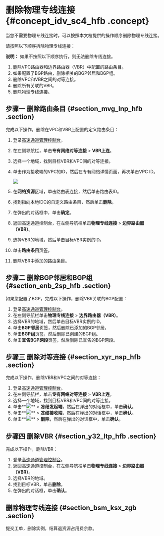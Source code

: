 # 删除物理专线连接 {#concept_idv_sc4_hfb .concept}

当您不需要物理专线连接时，可以按照本文档提供的操作顺序删除物理专线连接。

请按照以下顺序拆除物理专线连接：

**说明：** 如果不按照以下顺序执行，则无法删除专线连接。

1.  删除VPC路由器和边界路由器（VBR）中配置的路由条目。
2.  如果配置了BGP路由，删除相关的BGP邻居和BGP组。
3.  删除VPC和VBR之间的对等连接。
4.  删除所有关联的VBR。
5.  删除物理专线连接。

## 步骤一 删除路由条目 {#section_mvg_lnp_hfb .section}

完成以下操作，删除在VPC和VBR上配置的定义路由条目：

1.  登录[高速通道管理控制台](https://expressconnectnext.console.aliyun.com)。
2.  在左侧导航栏，单击**专有网络对等连接** \> **VBR上连**。
3.  选择一个地域，找到目标VBR和VPC间的对等连接。
4.  单击作为接收端的VPC的ID，然后在专有网络详情页面，再次单击VPC ID。

    ![](http://static-aliyun-doc.oss-cn-hangzhou.aliyuncs.com/assets/img/22175/155305638313241_zh-CN.png)

5.  在**网络资源**区域，单击路由表连接，然后单击路由表ID。
6.  找到指向本地IDC的自定义路由条目，然后单击**删除**。
7.  在弹出的对话框中，单击**确定**。
8.  返回高速通道控制台，在左侧导航栏单击**物理专线连接** \> **边界路由器（VBR）**。
9.  选择VBR的地域，然后单击目标VBR实例的ID。
10. 单击**路由条目**页签。
11. 删除VBR中添加的路由条目。

## 步骤二 删除BGP邻居和BGP组 {#section_enb_2sp_hfb .section}

如果您配置了BGP，完成以下操作，删除VBR关联的BGP配置：

1.  登录[高速通道管理控制台](https://expressconnectnext.console.aliyun.com)。
2.  在左侧导航栏单击**物理专线连接** \> **边界路由器（VBR）**。
3.  选择VBR的地域，然后单击目标VBR实例的ID。
4.  单击**BGP邻居**页签，然后删除已添加的BGP邻居。
5.  单击**BGP组**页签，然后删除已创建的BGP组。
6.  单击**宣告BGP网段**页签，然后删除已宣告的BGP网段。

## 步骤三 删除对等连接 {#section_xyr_nsp_hfb .section}

完成以下操作，删除VBR和VPC之间的对等连接：

1.  登录[高速通道管理控制台](https://expressconnectnext.console.aliyun.com)。
2.  在左侧导航栏，单击**专有网络对等连接** \> **VBR上连**。
3.  选择一个地域，找到目标VBR和VPC间的对等连接。
4.  单击**![](http://static-aliyun-doc.oss-cn-hangzhou.aliyuncs.com/assets/img/21440/155305638312053_zh-CN.png)** \> **冻结发起端**，然后在弹出的对话框中，单击**确认**。
5.  单击**![](http://static-aliyun-doc.oss-cn-hangzhou.aliyuncs.com/assets/img/21440/155305638312053_zh-CN.png)** \> **冻结接收端**，然后在弹出的对话框中，单击**确认**。
6.  单击**![](http://static-aliyun-doc.oss-cn-hangzhou.aliyuncs.com/assets/img/21440/155305638312053_zh-CN.png)** \> **删除**，然后在弹出的对话框中，单击**确认**。

## 步骤四 删除VBR {#section_y32_ltp_hfb .section}

完成以下操作，删除VBR：

1.  登录[高速通道管理控制台](https://expressconnectnext.console.aliyun.com)。
2.  返回高速通道控制台，在左侧导航栏单击**物理专线连接** \> **边界路由器（VBR）**。
3.  选择VBR的地域。
4.  找到目标VBR，单击**删除**。
5.  在弹出的对话框，单击**确认**。

## 删除物理专线连接 {#section_bsm_ksx_zgb .section}

提交工单，删除实例，结算退资源占用费余款。

